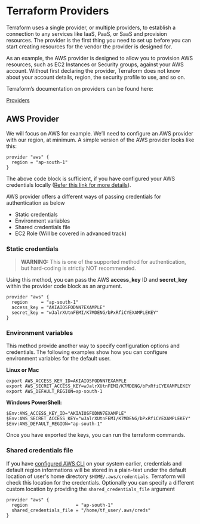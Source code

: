 # Terraform Providers
Terraform uses a single provider, or multiple providers, to establish a connection to any services like IaaS, PaaS, or SaaS and provision resources. The provider is the first thing you need to set up before you can start creating resources for the vendor the provider is designed for.

As an example, the AWS provider is designed to allow you to provision AWS resources, such as EC2 Instances or Security groups, against your AWS account. Without first declaring the provider, Terraform does not know about your account details, region, the security profile to use, and so on.

Terraform’s documentation on providers can be found here:

[Providers](https://www.terraform.io/docs/providers/index.html)

## AWS Provider
We will focus on AWS for example. We’ll need to configure an AWS provider with our region, at minimum.
A simple version of the AWS provider looks like this:

```
provider "aws" {
  region = "ap-south-1"
}
```
The above code block is sufficient, if you have configured your AWS credentials locally ([Refer this link for more details](https://docs.aws.amazon.com/cli/latest/userguide/cli-configure-files.html)).

AWS provider offers a different ways of passing credentials for authentication as below

- Static credentials
- Environment variables
- Shared credentials file
- EC2 Role (Will be covered in advanced track)

### Static credentials
> **WARNING:** This is one of the supported method for authentication, but hard-coding is strictly NOT recommended.

Using this method, you can pass the AWS **access_key** ID and **secret_key** within the provider code block as an argument.

```
provider "aws" {
  region     = "ap-south-1"
  access_key = "AKIAIOSFODNN7EXAMPLE"
  secret_key = "wJalrXUtnFEMI/K7MDENG/bPxRfiCYEXAMPLEKEY"
}
```

### Environment variables
This method provide another way to specify configuration options and credentials. The following examples show how you can configure environment variables for the default user.

**Linux or Mac**
```
export AWS_ACCESS_KEY_ID=AKIAIOSFODNN7EXAMPLE
export AWS_SECRET_ACCESS_KEY=wJalrXUtnFEMI/K7MDENG/bPxRfiCYEXAMPLEKEY
export AWS_DEFAULT_REGION=ap-south-1
```

**Windows PowerShell:**
```
$Env:AWS_ACCESS_KEY_ID="AKIAIOSFODNN7EXAMPLE"
$Env:AWS_SECRET_ACCESS_KEY="wJalrXUtnFEMI/K7MDENG/bPxRfiCYEXAMPLEKEY"
$Env:AWS_DEFAULT_REGION="ap-south-1"
```
Once you have exported the keys, you can run the terraform commands.


### Shared credentials file
If you have [configured AWS CLI](https://docs.aws.amazon.com/cli/latest/userguide/cli-configure-quickstart.html) on your system earlier, credentials and default region informations will be stored in a plain-text under the default location of user's home directory `$HOME/.aws/credentials`. Terraform will check this location for the credentials. Optionally you can specify a different custom location by providing the `shared_credentials_file` argument

```
provider "aws" {
  region                  = "ap-south-1"
  shared_credentials_file = "/home/tf_user/.aws/creds"
}
```
